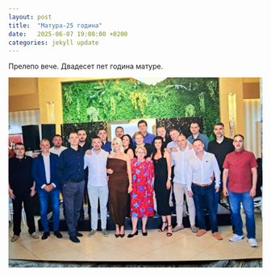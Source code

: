 ```yaml
---
layout: post
title:  "Матура-25 година"
date:   2025-06-07 19:00:00 +0200
categories: jekyll update
---
```

Прелепо вече. Двадесет пет година матуре.

![slika](/assets/posts/matura/slika.jpg)
